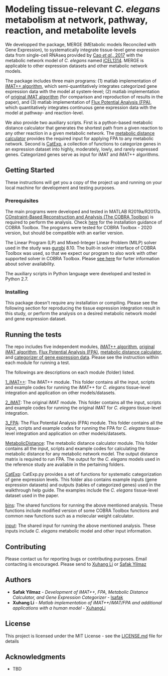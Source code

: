 # Modeling tissue-relevant <i>C. elegans</i> metabolism at network, pathway, reaction, and metabolite levels
We developped the package, MERGE (MEtabolic models Reconciled with Gene Expression), to systematically integrate tissue-level gene expression data from single-cell RNAseq provided by [Cao <i>et al</i>., 2017](https://pubmed.ncbi.nlm.nih.gov/28818938/) with the metabolic network model of <i>C. elegans</i> named [iCEL1314](http://wormflux.umassmed.edu/index.html). MERGE is applicable to other expression datasets and other metabolic network models. 

The package includes three main programs: (1) matlab implementation of [iMAT++ algorithm](1_iMAT++), which semi-quantitatively integrates categorized gene expression data with the model at system-level; (2) matlab implementation of [original iMAT algorithm](2_iMAT) (for comparison and reproduction of results in the paper), and (3) matlab implementation of [Flux Potential Analysis (FPA)](3_FPA), which quantitatively integrates continuous gene expression data with the model at pathway- and reaction-level. 

We also provide two auxiliary scripts. First is a python-based metabolic distance calculator that generates the shortest path from a given reaction to any other reaction in a given metabolic network. The [metabolic distance calculator](MetabolicDistance) provides the required input for applying FPA to any metabolic network. Second is [CatExp](CatExp), a collection of functions to categorize genes in an expression dataset into highly, moderately, lowly, and rarely expressed genes. Categorized genes serve as input for iMAT and iMAT++ algorithms.

## Getting Started

These instructions will get you a copy of the project up and running on your local machine for development and testing purposes.

### Prerequisites

The main programs were developed and tested in MATLAB R2019a/R2017a. [COnstraint-Based Reconstruction and Analysis (The COBRA Toolbox)](https://opencobra.github.io/cobratoolbox/stable/) is required to perform the analysis. Check [here](https://opencobra.github.io/cobratoolbox/stable/installation.html) for the installation guidance of COBRA Toolbox. The programs were tested for COBRA Toolbox - 2020 version, but should be compatible with an earlier version. 

The Linear Program (LP) and Mixed-Integer Linear Problem (MILP) solver used in the study was [gurobi](http://gurobi.com) 8.10. The built-in solver interface of COBRA Toolbox was used, so that we expect our program to also work with other supported solver in COBRA Toolbox. Please [see here](https://opencobra.github.io/cobratoolbox/stable/installation.html#solver-installation) for furter information about solver availability. 

The auxiliary scripts in Python language were developed and tested in Python 2.7. 

### Installing

This package doesn't require any installation or compiling. Please see the following section for reproducing the tissue expression integration result in this study, or perform the analysis on a desired metabolic network model and gene expression dataset. 

## Running the tests

The repo includes five independent modules, [iMAT++ algorithm](1_iMAT++), [original iMAT algorithm](2_iMAT), [Flux Potential Analysis (FPA)](3_FPA), [metabolic distance calculator](MetabolicDistance), and [categorizer of gene expression data](CatExp). Please see the instruction within each module for running a test.

The followings are descriptions on each module (folder) listed.

[1_iMAT++](1_iMAT++): The iMAT++ module. This folder contains all the input, scripts and example codes for running the iMAT++ for <i>C. elegans</i> tissue-level integration and application on other models/datasets. 

[2_iMAT](2_iMAT): The original iMAT module. This folder contains all the input, scripts and example codes for running the original iMAT for <i>C. elegans</i> tissue-level integration. 

[3_FPA](3_FPA): The Flux Potential Analysis (FPA) module. This folder contains all the input, scripts and example codes for running the FPA for <i>C. elegans</i> tissue-level integration and application on other models/datasets. 

[MetabolicDistance](MetabolicDistance): The metabolic distance calculator module. This folder contains all the input, scripts and example codes for calculating the metabolic distance for any metabolic network model. The output distance matrix is required to run FPA. The output for the <i>C. elegans</i> models used in the reference study are available in the pertaining folders. 

[CatExp](CatExp): CatExp.py provides a set of functions for systematic categorization of gene expression levels. This folder also contains example inputs (gene expression datasets) and outputs (tables of categorized genes) used in the walkthrough help guide. The examples include the <i>C. elegans</i> tissue-level dataset used in the paper. 

[bins](bins): The shared functions for running the above mentioned analysis. These functions include modified version of some COBRA Toolbox functions and common new functions such as a molecular weight calculator.

[input](input): The shared input for running the above mentioned analysis. These inputs include <i>C. elegans</i> metabolic model and other input information.


## Contributing

Please contact us for reporting bugs or contributing purposes. Email contacting is encouraged. Please send to [Xuhang Li](mailto:xuhang.li@umassmed.edu) or [Safak Yilmaz](mailto:lutfu.yilmaz@umassmed.edu)


## Authors

* **Safak Yilmaz** - *Development of iMAT++, FPA, Metabolic Distance Calculator, and Gene Expression Categorizer* - [lsafak](https://github.com/lsafak)
* **Xuhang Li** - *Matlab implementation of iMAT++/iMAT/FPA and additional applications with a human model* - [XuhangLi](https://github.com/XuhangLi)

## License

This project is licensed under the MIT License - see the [LICENSE.md](LICENSE.md) file for details

## Acknowledgments

* TBD
